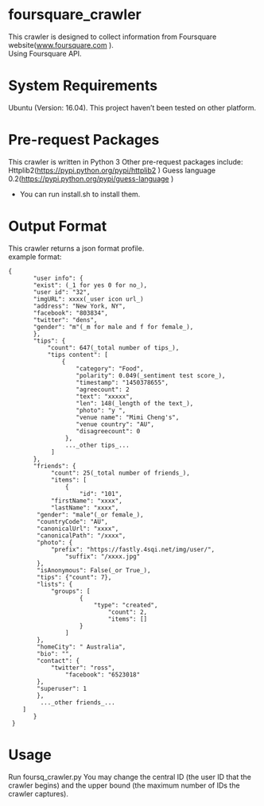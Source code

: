 
# foursquare_crawler
This crawler is designed to collect information from Foursquare website(www.foursquare.com ).</br>Using Foursquare API.</br> 
# System Requirements
Ubuntu (Version: 16.04). This project haven’t been tested on other platform.
# Pre-request Packages
This crawler is written in Python 3
Other pre-request packages include:
Httplib2(https://pypi.python.org/pypi/httplib2 )
Guess language 0.2(https://pypi.python.org/pypi/guess-language )
* You can run install.sh to install them.    
# Output Format
   This crawler returns a json format profile.</br>
   example format:</br>
   
    {   
           "user info": { 
           "exist": (_1 for yes 0 for no_),
           "user id": "32",
           "imgURL": xxxx(_user icon url_)
           "address": "New York, NY",
           "facebook": "803834",    
           "twitter": "dens", 
           "gender": "m"(_m for male and f for female_),
           },        
           "tips": {     
               "count": 647(_total number of tips_),     
               "tips content": [     
                   { 
                       "category": "Food",     
                       "polarity": 0.049(_sentiment test score_),      
                       "timestamp": "1450378655", 
                       "agreecount": 2
                       "text": "xxxxx",      
                       "len": 148(_length of the text_),      
                       "photo": "y ",      
                       "venue name": "Mimi Cheng's",
                       "venue country": "AU",   
                       "disagreecount": 0
                    }, 
                    ..._other tips_... 
                ] 
           },
           "friends": {
                "count": 25(_total number of friends_),
                "items": [
                    {
                        "id": "101",  
			    "firstName": "xxxx", 
			    "lastName": "xxxx", 
			"gender": "male"(_or female_),
			"countryCode": "AU", 
			"canonicalUrl": "xxxx", 
			"canonicalPath": "/xxxx", 
			"photo": {
				"prefix": "https://fastly.4sqi.net/img/user/", 
			        "suffix": "/xxxx.jpg"
			}, 
			"isAnonymous": False(_or True_), 
			"tips": {"count": 7}, 
			"lists": {
				"groups": [
			        	{
			        		"type": "created",
			               		"count": 2, 
			                	"items": []
			        	}
			        ]
			}, 
			"homeCity": " Australia", 
			"bio": "", 
			"contact": {
				"twitter": "ross", 
			        "facebook": "6523018"
			}, 
			"superuser": 1
		    },
		     ..._other friends_... 
		]
           }
     } 
    
# Usage
   Run foursq_crawler.py 
   You may change the central ID (the user ID that the crawler begins) and the upper bound (the maximum number of IDs the crawler captures).
